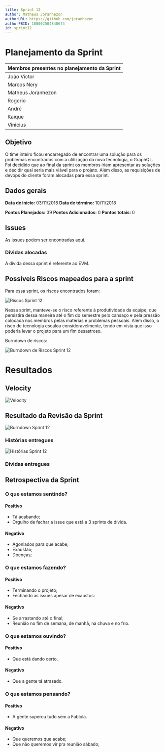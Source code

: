 ```yaml
---
title: Sprint 12
author: Matheus Joranhezon
authorURL: https://github.com/joranhezon
authorFBID: 100002504848674
id: sprint12
---
```


# Planejamento da Sprint

| Membros presentes no planejamento da Sprint  |
|---------------------|
| João Victor  |
| Marcos Nery  |
| Matheus Joranhezon   |
| Rogerio |
| André |
| Kaique  |
| Vinicius  |

## Objetivo

O time inteiro ficou encarregado de encontrar uma solução para os problemas encontrados com a utilização da nova tecnologia, o GraphQL. Foi decidido que ao final da sprint os membros iriam apresentar as soluções e decidir qual seria mais viável para o projeto. Além disso, as requisições de devops do cliente foram alocadas para essa sprint.

## Dados gerais

**Data de início:** 03/11/2018
**Data de término:** 10/11/2018

**Pontos Planejados:** 39
**Pontos Adicionados:** 0
**Pontos totais:** 0


## Issues

As issues podem ser encontradas [aqui](https://github.com/fga-eps-mds/2018.2-ComexStat/milestone/16).


### Dívidas alocadas

A dívida dessa sprint é referente ao EVM.

## Possíveis Riscos mapeados para a sprint

Para essa sprint, os riscos encontrados foram:

![Riscos Sprint 12](https://fga-eps-mds.github.io/2018.2-ComexStat/img/sprints/sprint12/riscos.png)

Nessa sprint, manteve-se o risco referente à produtividade da equipe, que persistirá dessa maneira até o fim do semestre pelo cansaço e pela pressão colocada nos membros pelas matérias e problemas pessoais. Além disso, o risco de tecnologia escalou consideravelmente, tendo em vista que isso poderia levar o projeto para um fim desastroso.

Burndown de riscos:

![Burndown de Riscos Sprint 12](https://fga-eps-mds.github.io/2018.2-ComexStat/img/sprints/sprint12/burndownriscos.png)


# Resultados

## Velocity

![Velocity](https://fga-eps-mds.github.io/2018.2-ComexStat/img/sprints/sprint12/velocity.png)


## Resultado da Revisão da Sprint

![Burndown Sprint 12](https://fga-eps-mds.github.io/2018.2-ComexStat/img/sprints/sprint12/burndown.png)


### Histórias entregues

![Histórias Sprint 12](https://fga-eps-mds.github.io/2018.2-ComexStat/img/sprints/sprint12/historias.png)


### Dívidas entregues


## Retrospectiva da Sprint

### O que estamos sentindo?

#### Positivo
- Tá acabando;
- Orgulho de fechar a issue que está a 3 sprints de dívida.

#### Negativo
- Agoniados para que acabe;
- Exaustão;
- Doenças;

### O que estamos fazendo?

#### Positivo
- Terminando o projeto;
- Fechando as issues apesar de exaustos:

#### Negativo
- Se arrastando até o final;
- Reunião no fim de semana, de manhã, na chuva e no frio.

### O que estamos ouvindo?

#### Positivo
- Que está dando certo.

#### Negativo
- Que a gente tá atrasado.

### O que estamos pensando?
#### Positivo
- A gente superou tudo sem a Fabíola.

#### Negativo
- Que queremos que acabe;
- Que não queremos vir pra reunião sábado;
